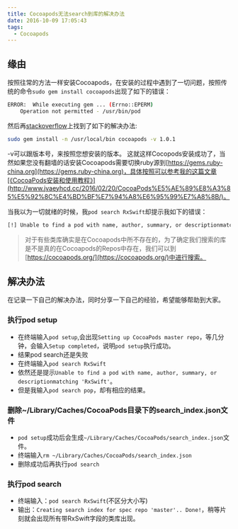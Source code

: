 ```yaml
---
title: Cocoapods无法search到库的解决办法
date: 2016-10-09 17:05:43
tags:
  - Cocoapods
---
```


## 缘由

按照往常的方法一样安装Cocoapods，在安装的过程中遇到了一切问题，按照传统的命令`sudo gem install cocoapods`出现了如下的错误：
``` bash
ERROR:  While executing gem ... (Errno::EPERM)
    Operation not permitted - /usr/bin/pod
```
然后再[stackoverflow](http://stackoverflow.com/questions/30812777/cannot-install-cocoa-pods-after-uninstalling-results-in-error/30851030#30851030)上找到了如下的解决办法:
``` bash
sudo gem install -n /usr/local/bin cocoapods -v 1.0.1
```
-v可以跟版本号，来按照您想安装的版本。
这就这样Cocopods安装成功了，当然如果您没有翻墙的话安装Cocoapods需要切换ruby源到[https://gems.ruby-china.org](https://gems.ruby-china.org)，具体按照可以参考我的这篇文章[《CocoaPods安装和使用教程》](http://www.jvaeyhcd.cc/2016/02/20/CocoaPods%E5%AE%89%E8%A3%85%E5%92%8C%E4%BD%BF%E7%94%A8%E6%95%99%E7%A8%8B/)。
<!-- more -->
当我以为一切就绪的时候，我`pod search RxSwift`却提示我如下的错误：
``` bash
[!] Unable to find a pod with name, author, summary, or descriptionmatching '······'
```

> 对于有些类库确实是在Cocoapods中所不存在的，为了确定我们搜索的库是不是真的在Cocoapods的Repos中存在，我们可以到[https://cocoapods.org/](https://cocoapods.org/)中进行搜索。

## 解决办法

在记录一下自己的解决办法，同时分享一下自己的经验，希望能够帮助到大家。

### 执行pod setup
* 在终端输入`pod setup`,会出现`Setting up CocoaPods master repo`，等几分钟，会输入`Setup completed`，说明`pod setup`执行成功。
* 结果pod search还是失败
* 在终端输入`pod search RxSwift`
* 依然还是提示`Unable to find a pod with name, author, summary, or descriptionmatching 'RxSwift'`。
* 但是我输入`pod search pop`，却有相应的结果。

### 删除~/Library/Caches/CocoaPods目录下的search_index.json文件
* `pod setup`成功后会生成`~/Library/Caches/CocoaPods/search_index.json`文件。
* 终端输入`rm ~/Library/Caches/CocoaPods/search_index.json`
* 删除成功后再执行`pod search`

### 执行pod search

* 终端输入：`pod search RxSwift`(不区分大小写)
* 输出：`Creating search index for spec repo 'master'.. Done!`，稍等片刻就会出现所有带RxSwift字段的类库出现。
